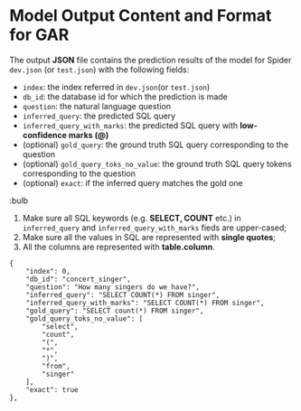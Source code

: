 # Model Output Content and Format for GAR

The output **JSON** file contains the prediction results of the model for Spider `dev.json` (or `test.json`) with the following fields:
- `index`: the index referred in `dev.json`(or `test.json`)
- `db_id`: the database id for which the prediction is made
- `question`: the natural language question
- `inferred_query`: the predicted SQL query
- `inferred_query_with_marks`: the predicted SQL query with **low-confidence marks (@)**
- (optional) `gold_query`: the ground truth SQL query corresponding to the question
- (optional) `gold_query_toks_no_value`: the ground truth SQL query tokens corresponding to the question
- (optional) `exact`: if the inferred query matches the gold one

:bulb
1. Make sure all SQL keywords (e.g. **SELECT, COUNT** etc.) in `inferred_query` and `inferred_query_with_marks` fieds are upper-cased;
2. Make sure all the values in SQL are represented with **single quotes**;
3. All the columns are represented with **table.column**.
```
{
    "index": 0, 
    "db_id": "concert_singer",
    "question": "How many singers do we have?",
    "inferred_query": "SELECT COUNT(*) FROM singer",
    "inferred_query_with_marks": "SELECT COUNT(*) FROM singer",
    "gold_query": "SELECT count(*) FROM singer",
    "gold_query_toks_no_value": [
        "select",
        "count",
        "(",
        "*",
        ")",
        "from",
        "singer"
    ],
    "exact": true
},
```
